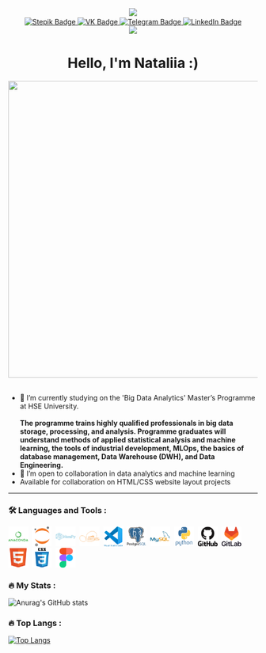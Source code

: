 <div id="header" align="center">
  <img src="https://media1.giphy.com/media/v1.Y2lkPTc5MGI3NjExOTg4cncwejZ6bngxMDR5d2F5YThqNG5icnVidnYxNjJmaDBwbDJnZCZlcD12MV9pbnRlcm5hbF9naWZfYnlfaWQmY3Q9cw/Y06e2KFCG48qwNMGK2/giphy.gif" width="100"/>
</div>

<div id="badges" align="center">
   <a href="https://stepik.org/users/576574712/profile" target="_blank" rel="noopener noreferrer">
    <img src="https://media1.giphy.com/media/v1.Y2lkPTc5MGI3NjExcDZuamhjbGNjdDYxZGxibjgzNTFmdnN2d3lzNXV2bnR0NjVhZ2doeCZlcD12MV9pbnRlcm5hbF9naWZfYnlfaWQmY3Q9Zw/l17COzMeI88CHPfBLg/giphy.gif" width="50" alt="Stepik Badge"/>
  </a>
  <!-- VK -->
  <a href="https://vk.com/nataliia_mos" target="_blank">
    <img src="https://gifs.obs.ru-moscow-1.hc.sbercloud.ru/f078ac6ec27d1899b6c4a0dab9e4f7c68788855b8ba1bcf4f50fd64974d50d2a.gif" width="50" alt="VK Badge"/>
  </a>
  <!-- Telegram -->
  <a href="https://t.me/Nataliia0771" target="_blank" rel="noopener noreferrer">
    <img src="https://gifs.obs.ru-moscow-1.hc.sbercloud.ru/0a5d7ec84c24146cf75aad080662db93a3ef7fa5da54c0685abdf791d71beaed.gif" width="50" alt="Telegram Badge"/>
  </a>
  <!-- LinkedIn -->
  <a href="https://www.linkedin.com/in/your-profile" target='_blank' rel="noopener noreferrer">
    <img src="https://img.shields.io/badge/LinkedIn-blue?style=for-the-badge&logo=linkedin&logoColor=white" alt="LinkedIn Badge"/>
  </a>
</div>

<div align="center">
    <img src="https://komarev.com/ghpvc/?username=NataliYa0771&style=flat-square&color=green" alt=" "/>
</div>
<h1 align="center">
  <strong> Hello, I'm Nataliia :) </strong>
  <!-- <img src="https://media.giphy.com/media/hvRJCLFzcasrR4ia7z/giphy.gif" width="30px"/>-->
</h1>

<div align="center">
  <img src="https://media4.giphy.com/media/v1.Y2lkPTc5MGI3NjExbXR2emo1bXgxbHQxeXV4cDBicjg2N28ycGZ2b3hzM3prNnU4b3B6NiZlcD12MV9pbnRlcm5hbF9naWZfYnlfaWQmY3Q9Zw/lbcLMX9B6sTsGjUmS3/giphy.gif" width="600" height="600"/>
</div>

## 

- 🌱 I’m currently studying on the 'Big Data Analytics' Master’s Programme at HSE University.<br><br>
<strong>The programme trains highly qualified professionals in big data storage, processing, and analysis. Programme graduates will understand methods of applied statistical analysis and machine learning, the tools of industrial development, MLOps, the basics of database management, Data Warehouse (DWH), and Data Engineering.</strong>
- 👯 I’m open to collaboration in data analytics and machine learning
- Available for collaboration on HTML/CSS website layout projects
<!-- - 🔭 I’m currently working on ...
- 🤔 I’m looking for help with ...
- 💬 Ask me about ...
- ⚡ Fun fact: ...
> -->

---

### :hammer_and_wrench: Languages and Tools :

<div>
  <img src="https://github.com/devicons/devicon/blob/master/icons/anaconda/anaconda-original-wordmark.svg" title="anaconda" alt="anaconda" width="40" height="40"/>&nbsp;
  <img src="https://github.com/devicons/devicon/blob/master/icons/jupyter/jupyter-original.svg" title="jupyter" alt="jupyter" width="40" height="40"/>&nbsp;
  <img src="https://github.com/devicons/devicon/blob/master/icons/numpy/numpy-line-wordmark.svg" title="numpy" alt="numpy" width="40" height="40"/>&nbsp;
  <img src="https://github.com/devicons/devicon/blob/master/icons/scikitlearn/scikitlearn-line.svg" title="scikitlearn" alt="scikitlearn" width="40" height="40"/>&nbsp;
  <img src="https://github.com/devicons/devicon/blob/master/icons/vscode/vscode-original-wordmark.svg" title="vscode"  alt="vscode" width="40" height="40"/>&nbsp;
  <img src="https://github.com/devicons/devicon/blob/master/icons/postgresql/postgresql-original-wordmark.svg" title="postgres"  alt="postgres" width="40" height="40"/>&nbsp;
  <img src="https://github.com/devicons/devicon/blob/master/icons/mysql/mysql-original-wordmark.svg" title="MySQL"  alt="MySQL" width="40" height="40"/>&nbsp;
  <img src="https://github.com/devicons/devicon/blob/master/icons/python/python-original-wordmark.svg" title="python" alt="python" width="40" height="40"/>&nbsp;
  <img src="https://github.com/devicons/devicon/blob/master/icons/github/github-original-wordmark.svg" title="Github" alt="Github" width="40" height="40"/>&nbsp;
  <img src="https://github.com/devicons/devicon/blob/master/icons/gitlab/gitlab-original-wordmark.svg" title="Gitlub" alt="Gitlub" width="40" height="40"/>&nbsp;
  <img src="https://github.com/devicons/devicon/blob/master/icons/html5/html5-original.svg" title="HTML5" alt="HTML" width="40" height="40"/>&nbsp;
  <img src="https://github.com/devicons/devicon/blob/master/icons/css3/css3-original-wordmark.svg" title="css3" alt="css3" width="40" height="40"/>&nbsp;
  <img src="https://github.com/devicons/devicon/blob/master/icons/figma/figma-original.svg" title="figma"  alt="figma" width="40" height="40"/>&nbsp;
</div>

### 🔥 My Stats :

![Anurag's GitHub stats](https://github-readme-stats.vercel.app/api?username=NataliYa0771&show_icons=true&theme=dark)

### 🔥 Top Langs :

[![Top Langs](https://github-readme-stats.vercel.app/api/top-langs/?username=NataliYa0771&layout=compact&theme=vision-friendly-dark)]( https://github.com/anuraghazra/github-readme-stats )



